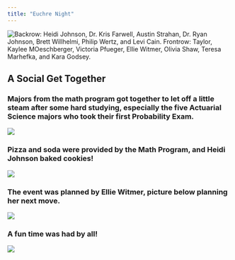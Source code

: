 ```yaml
---
title: "Euchre Night"
---
```


![Backrow: Heidi Johnson, Dr. Kris Farwell, Austin Strahan, Dr. Ryan Johnson, Brett Willhelmi, Philip Wertz, and Levi Cain.  Frontrow: Taylor, Kaylee MOeschberger, Victoria Pfueger, Ellie Witmer, Olivia Shaw, Teresa Marhefka, and Kara Godsey.](../../../images/2020-Jan-Euchre/IMG_2146.jpg)

## A Social Get Together

### Majors from the math program got together to let off a little steam after some hard studying, especially the five Actuarial Science majors who took their first Probability Exam.

![](../../../images/2020-Jan-Euchre/IMG-0347.png)

### Pizza and soda were provided by the Math Program, and Heidi Johnson baked cookies!

![](../../../images/2020-Jan-Euchre/IMG-0349.png)

### The event was planned by Ellie Witmer, picture below planning her next move.

![](../../../images/2020-Jan-Euchre/IMG-0350.png)

### A fun time was had by all!

![](../../../images/2020-Jan-Euchre/IMG-0353.png)
